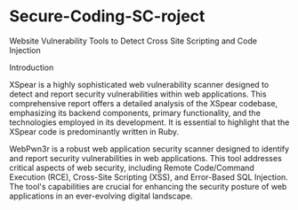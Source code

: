 # Secure-Coding-SC-roject
Website Vulnerability Tools to Detect Cross Site Scripting and Code Injection


Introduction

XSpear is a highly sophisticated web vulnerability scanner designed to detect and report security
vulnerabilities within web applications. This comprehensive report offers a detailed analysis of the
XSpear codebase, emphasizing its backend components, primary functionality, and the technologies
employed in its development. It is essential to highlight that the XSpear code is predominantly written
in Ruby.

WebPwn3r is a robust web application security scanner designed to identify and report security
vulnerabilities in web applications. This tool addresses critical aspects of web security, including
Remote Code/Command Execution (RCE), Cross-Site Scripting (XSS), and Error-Based SQL
Injection. The tool's capabilities are crucial for enhancing the security posture of web applications in
an ever-evolving digital landscape.
